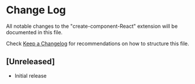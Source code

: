 # Change Log

All notable changes to the "create-component-React" extension will be documented in this file.

Check [Keep a Changelog](http://keepachangelog.com/) for recommendations on how to structure this file.

## [Unreleased]

- Initial release